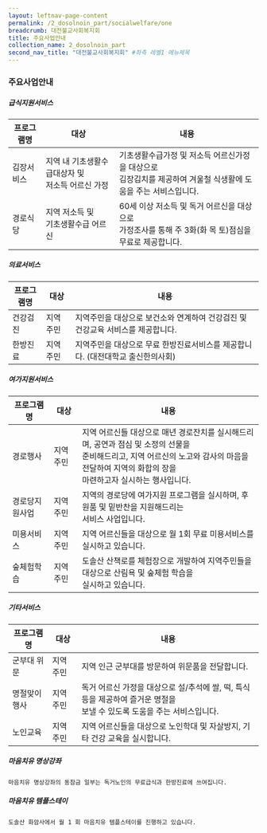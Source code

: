 ```yaml
---
layout: leftnav-page-content
permalink: /2_dosolnoin_part/socialwelfare/one
breadcrumb: 대전불교사회복지회
title: 주요사업안내
collection_name: 2_dosolnoin_part
second_nav_title: "대전불교사회복지회" #좌측 레벨1 메뉴제목
---
```


### **주요사업안내**

##### **급식지원서비스**

|프로그램명|대상|내용|
|-|-|-|
|김장서비스| 지역 내 기초생활수급대상자 및 <br>저소득 어르신 가정| 기초생활수급가정 및 저소득 어르신가정을 대상으로 <br> 김장김치를 제공하여 겨울철 식생활에 도움을 주는 서비스입니다.|
|경로식당|지역 저소득 및 <br>기초생활수급 어르신|60세 이상 저소득 및 독거 어르신을 대상으로 <br>가정조사를 통해 주 3화(화 목 토)점심을 무료로 제공합니다.|


##### **의료서비스**

|프로그램명|대상|내용|
|-|-|-|
|건강검진| 지역주민 | 지역주민을 대상으로 보건소와 연계하여 건강검진 및 건강교육 서비스를 제공합니다.|
|한방진료| 지역주민 | 지역주민을 대상으로 무료 한방진료서비스를 제공합니다. (대전대학교 출신한의사회)|


##### **여가지원서비스**

|프로그램명|대상|내용|
|-|-|-|
|경로행사| 지역주민 | 지역 어르신들 대상으로 매년 경로잔치를 실시해드리며, 공연과 점심 및 소정의 선물을 <br> 준비해드리고, 지역 어르신의 노고와 감사의 마음을 전달하여 지역의 화합의 장을 <br> 마련하고자 실시하는 행사입니다.|
|경로당지원사업| 지역주민 | 지역의 경로당에 여가지원 프로그램을 실시하며, 후원품 및 밑반찬을 지원해드리는 <br> 서비스 사업입니다.|
|미용서비스| 지역주민 | 지역 어르신들을 대상으로 월 1회 무료 미용서비스를 실시하고 있습니다.|
|숲체험학습| 지역주민 | 도솔산 산책로를 체험장으로 개발하여 지역주민들을 대상으로 산림욕 및 숲체험 학습을 <br> 실시하고 있습니다.|


##### **기타서비스**

|프로그램명|대상|내용|
|-|-|-|
|군부대 위문| 지역주민 | 지역 인근 군부대를 방문하여 위문품을 전달합니다.|
|명절맞이 행사| 지역주민 | 독거 어르신 가정을 대상으로 설/추석에 쌀, 떡, 특식 등을 제공하여 즐거운 명절을 <br> 보낼 수 있도록 도움을 주는 서비스입니다.|
|노인교육| 지역주민 | 지역 어르신들을 대상으로 노인학대 및 자살방지, 기타 건강 교육을 실시합니다.|

##### **마음치유 명상강좌**
    
    마음치유 명상강좌의 동참금 일부는 독거노인의 무료급식과 한방진료에 쓰여집니다.

##### **마음치유 템플스테이**
    
    도솔산 화암사에서 월 1 회 마음치유 템플스테이를 진행하고 있습니다.